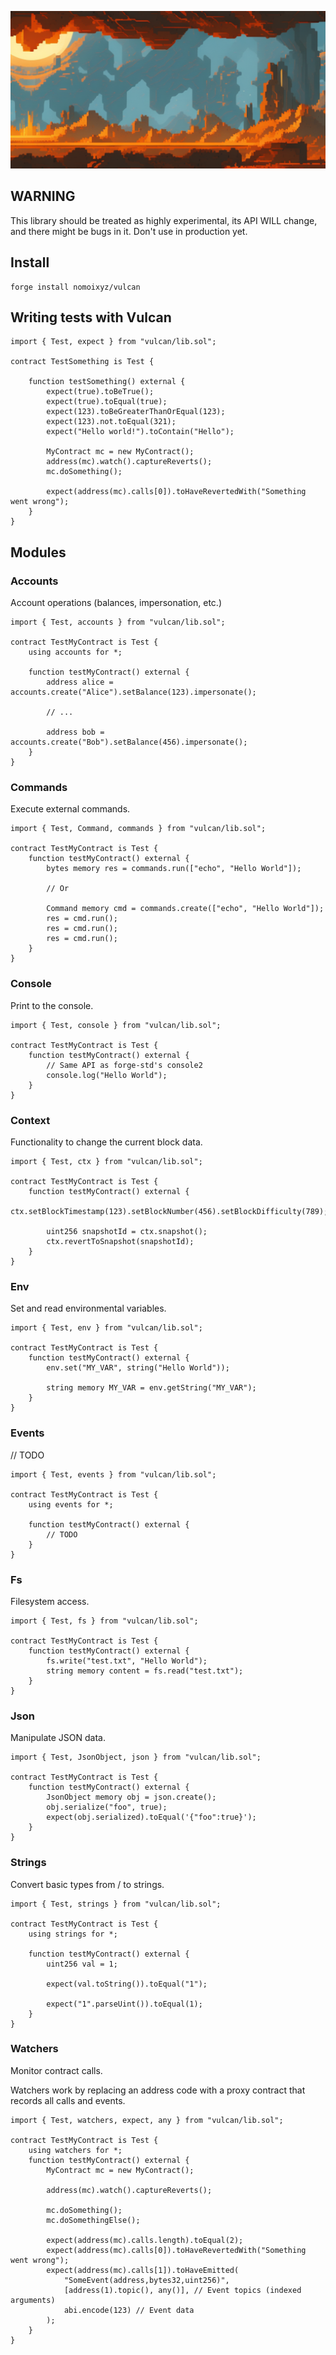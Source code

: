 ![Vulcan](./assets/landscape.png)

## WARNING

This library should be treated as highly experimental, its API WILL change, and there might be bugs in it. Don't use in production yet.

## Install

```
forge install nomoixyz/vulcan
```

## Writing tests with Vulcan

```Solidity
import { Test, expect } from "vulcan/lib.sol";

contract TestSomething is Test {

    function testSomething() external {
        expect(true).toBeTrue();
        expect(true).toEqual(true);
        expect(123).toBeGreaterThanOrEqual(123);
        expect(123).not.toEqual(321);
        expect("Hello world!").toContain("Hello");

        MyContract mc = new MyContract();
        address(mc).watch().captureReverts();
        mc.doSomething();

        expect(address(mc).calls[0]).toHaveRevertedWith("Something went wrong");
    }
}
```

## Modules

### Accounts

Account operations (balances, impersonation, etc.)

```Solidity
import { Test, accounts } from "vulcan/lib.sol";

contract TestMyContract is Test {
    using accounts for *;

    function testMyContract() external {
        address alice = accounts.create("Alice").setBalance(123).impersonate();

        // ...

        address bob = accounts.create("Bob").setBalance(456).impersonate();
    }
}
```

### Commands

Execute external commands.

```Solidity
import { Test, Command, commands } from "vulcan/lib.sol";

contract TestMyContract is Test {
    function testMyContract() external {
        bytes memory res = commands.run(["echo", "Hello World"]);

        // Or

        Command memory cmd = commands.create(["echo", "Hello World"]);
        res = cmd.run();
        res = cmd.run();
        res = cmd.run();
    }
}
```

### Console

Print to the console.

```Solidity
import { Test, console } from "vulcan/lib.sol";

contract TestMyContract is Test {
    function testMyContract() external {
        // Same API as forge-std's console2
        console.log("Hello World");
    }
}
```

### Context

Functionality to change the current block data.

```Solidity
import { Test, ctx } from "vulcan/lib.sol";

contract TestMyContract is Test {
    function testMyContract() external {
        ctx.setBlockTimestamp(123).setBlockNumber(456).setBlockDifficulty(789);

        uint256 snapshotId = ctx.snapshot();
        ctx.revertToSnapshot(snapshotId);
    }
}
```

### Env

Set and read environmental variables.

```Solidity
import { Test, env } from "vulcan/lib.sol";

contract TestMyContract is Test {
    function testMyContract() external {
        env.set("MY_VAR", string("Hello World"));

        string memory MY_VAR = env.getString("MY_VAR");
    }
}
```

### Events

// TODO

```Solidity
import { Test, events } from "vulcan/lib.sol";

contract TestMyContract is Test {
    using events for *;

    function testMyContract() external {
        // TODO
    }
}
```

### Fs

Filesystem access.

```Solidity
import { Test, fs } from "vulcan/lib.sol";

contract TestMyContract is Test {
    function testMyContract() external {
        fs.write("test.txt", "Hello World");
        string memory content = fs.read("test.txt");
    }
}
```

### Json

Manipulate JSON data.

```Solidity
import { Test, JsonObject, json } from "vulcan/lib.sol";

contract TestMyContract is Test {
    function testMyContract() external {
        JsonObject memory obj = json.create();
        obj.serialize("foo", true);
        expect(obj.serialized).toEqual('{"foo":true}');
    }
}
```

### Strings

Convert basic types from / to strings.

```Solidity
import { Test, strings } from "vulcan/lib.sol";

contract TestMyContract is Test {
    using strings for *;

    function testMyContract() external {
        uint256 val = 1;

        expect(val.toString()).toEqual("1");

        expect("1".parseUint()).toEqual(1);
    }
}
```

### Watchers

Monitor contract calls.

Watchers work by replacing an address code with a proxy contract that records all calls and events.

```Solidity
import { Test, watchers, expect, any } from "vulcan/lib.sol";

contract TestMyContract is Test {
    using watchers for *;
    function testMyContract() external {
        MyContract mc = new MyContract();

        address(mc).watch().captureReverts();

        mc.doSomething();
        mc.doSomethingElse();

        expect(address(mc).calls.length).toEqual(2);
        expect(address(mc).calls[0]).toHaveRevertedWith("Something went wrong");
        expect(address(mc).calls[1]).toHaveEmitted(
            "SomeEvent(address,bytes32,uint256)",
            [address(1).topic(), any()], // Event topics (indexed arguments)
            abi.encode(123) // Event data
        );
    }
}
```
